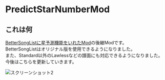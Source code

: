 # PredictStarNumberMod

## これは何
[BetterSongListに星予測機能をいれたMod](https://github.com/rakkyo150/BetterSongList-PredictStarNumber)の後継Modです。<br>
BetterSongListはオリジナル版を使用できるようになりました。<br>
また、Standard以外のLawlessなどの譜面にも対応できるようになりました。<br>
今後はこちらを更新していきます。<br>

![スクリーンショット2](https://user-images.githubusercontent.com/86054813/149370978-b97d82a1-ac4a-4268-93e2-817752d37ee0.png)
